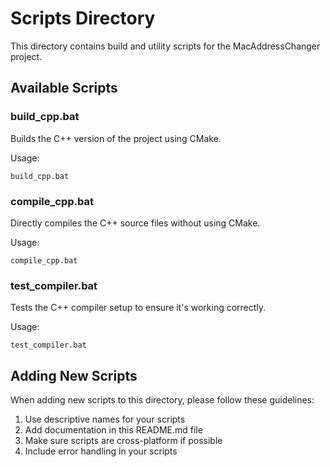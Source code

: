 # Scripts Directory

This directory contains build and utility scripts for the MacAddressChanger project.

## Available Scripts

### build_cpp.bat
Builds the C++ version of the project using CMake.

Usage:
```
build_cpp.bat
```

### compile_cpp.bat
Directly compiles the C++ source files without using CMake.

Usage:
```
compile_cpp.bat
```

### test_compiler.bat
Tests the C++ compiler setup to ensure it's working correctly.

Usage:
```
test_compiler.bat
```

## Adding New Scripts

When adding new scripts to this directory, please follow these guidelines:

1. Use descriptive names for your scripts
2. Add documentation in this README.md file
3. Make sure scripts are cross-platform if possible
4. Include error handling in your scripts
